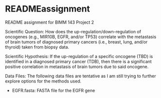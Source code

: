 # READMEassignment
README assignment for BIMM 143 Project 2

Scientific Question: How does the up-regulation/down-regulation of oncogenes (e.g., MIR10B, EGFR, and/or TP53) correlate with the metastasis of brain tumors of diagnosed primary cancers (i.e., breast, lung, and/or thyroid) taken from biopsy data.  

Scientific Hypothesis: If the up-regulation of a specific oncogene (TBD) is identified in a diagnosed primary cancer (TDB), then there is a significant positive correlation in metastasis of brain tumors due to said oncogene.  

Data Files: The following data files are tentative as I am still trying to further explore options for the methods used.

- EGFR.fasta: FASTA file for the EGFR gene
